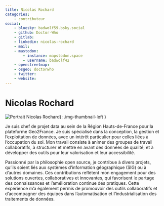 ```yaml
---
title: Nicolas Rochard
categories:
    - contributeur
social:
    - bluesky: badwolf59.bsky.social
    - github: Doctor-Who
    - gitlab:
    - linkedin: nicolas-rochard
    - mail:
    - mastodon:
        - instance: mapstodon.space
        - username: badwolf42
    - openstreetmap:
    - osgeo: doctorwho
    - twitter:
    - website:
---
```


# Nicolas Rochard

<!-- --8<-- [start:author-sign-block] -->

![Portrait Nicolas Rochard](https://cdn.geotribu.fr/img/internal/contributeurs/nrochard.jpg "Portrait Nicolas Rochard"){: .img-thumbnail-left }

Je suis chef de projet data au sein de la Région Hauts-de-France pour la plateforme Geo2France. Je suis spécialisé dans la conception, la gestion et l’exploitation de données, avec un intérêt particulier pour celles liées à l’occupation du sol. Mon travail consiste à animer des groupes de travail collaboratifs, à structurer et mettre en avant des données de qualité, et à développer des outils pour leur valorisation et leur accessibilité.

Passionné par la philosophie open source, je contribue à divers projets, qu’ils soient liés aux systèmes d’information géographique (SIG) ou à d’autres domaines. Ces contributions reflètent mon engagement pour des solutions ouvertes, collaboratives et innovantes, qui favorisent le partage des connaissances et l’amélioration continue des pratiques. Cette expérience m’a également permis de promouvoir des outils collaboratifs et d’accompagner des équipes dans l’automatisation et l’industrialisation des traitements de données.

<!-- --8<-- [end:author-sign-block] -->
